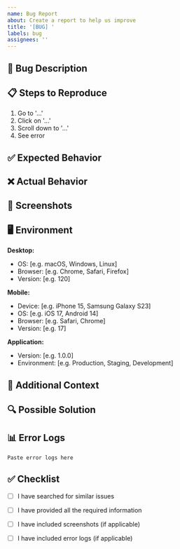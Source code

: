 ```yaml
---
name: Bug Report
about: Create a report to help us improve
title: '[BUG] '
labels: bug
assignees: ''
---
```


## 🐛 Bug Description

<!-- A clear and concise description of what the bug is -->

## 📋 Steps to Reproduce

1. Go to '...'
2. Click on '...'
3. Scroll down to '...'
4. See error

## ✅ Expected Behavior

<!-- A clear and concise description of what you expected to happen -->

## ❌ Actual Behavior

<!-- A clear and concise description of what actually happened -->

## 📸 Screenshots

<!-- If applicable, add screenshots to help explain your problem -->

## 🖥️ Environment

**Desktop:**
- OS: [e.g. macOS, Windows, Linux]
- Browser: [e.g. Chrome, Safari, Firefox]
- Version: [e.g. 120]

**Mobile:**
- Device: [e.g. iPhone 15, Samsung Galaxy S23]
- OS: [e.g. iOS 17, Android 14]
- Browser: [e.g. Safari, Chrome]
- Version: [e.g. 17]

**Application:**
- Version: [e.g. 1.0.0]
- Environment: [e.g. Production, Staging, Development]

## 📝 Additional Context

<!-- Add any other context about the problem here -->

## 🔍 Possible Solution

<!-- If you have suggestions on how to fix the bug, please describe them here -->

## 📊 Error Logs

<!-- If applicable, paste any error messages or logs here -->

```
Paste error logs here
```

## ✅ Checklist

- [ ] I have searched for similar issues
- [ ] I have provided all the required information
- [ ] I have included screenshots (if applicable)
- [ ] I have included error logs (if applicable)

